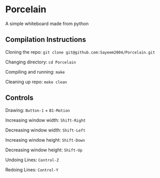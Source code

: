 # Porcelain
A simple whiteboard made from python

## Compilation Instructions
Cloning the repo: `git clone git@github.com:Sayeem2004/Porcelain.git`       

Changing directory: `cd Porcelain`      

Compiling and running: `make`

Cleaning up repo: `make clean`

## Controls
Drawing: `Button-1` + `B1-Motion`

Increasing window width: `Shift-Right`

Decreasing window width: `Shift-Left`

Increasing window height: `Shift-Down`

Decreasing window height: `Shift-Up`

Undoing Lines: `Control-Z`

Redoing Lines: `Control-Y`

